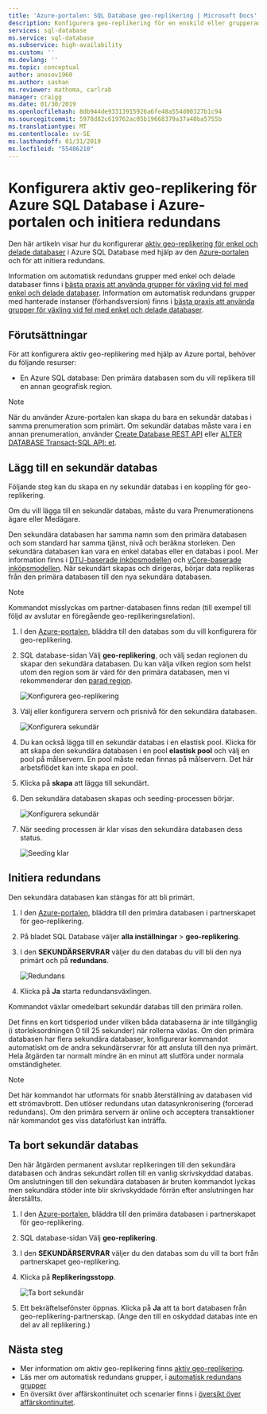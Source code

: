 ```yaml
---
title: 'Azure-portalen: SQL Database geo-replikering | Microsoft Docs'
description: Konfigurera geo-replikering för en enskild eller grupperade databas i Azure SQL Database med hjälp av Azure-portalen och initiera redundans
services: sql-database
ms.service: sql-database
ms.subservice: high-availability
ms.custom: ''
ms.devlang: ''
ms.topic: conceptual
author: anosov1960
ms.author: sashan
ms.reviewer: mathoma, carlrab
manager: craigg
ms.date: 01/30/2019
ms.openlocfilehash: 8db944de93313915926a6fe48a554d00327b1c94
ms.sourcegitcommit: 5978d82c619762ac05b19668379a37a40ba5755b
ms.translationtype: MT
ms.contentlocale: sv-SE
ms.lasthandoff: 01/31/2019
ms.locfileid: "55486210"
---
```

# <a name="configure-active-geo-replication-for-azure-sql-database-in-the-azure-portal-and-initiate-failover"></a>Konfigurera aktiv geo-replikering för Azure SQL Database i Azure-portalen och initiera redundans

Den här artikeln visar hur du konfigurerar [aktiv geo-replikering för enkel och delade databaser](sql-database-active-geo-replication.md#active-geo-replication-terminology-and-capabilities) i Azure SQL Database med hjälp av den [Azure-portalen](http://portal.azure.com) och för att initiera redundans.

Information om automatisk redundans grupper med enkel och delade databaser finns i [bästa praxis att använda grupper för växling vid fel med enkel och delade databaser](sql-database-auto-failover-group.md#best-practices-of-using-failover-groups-with-single-databases-and-elastic-pools). Information om automatisk redundans grupper med hanterade instanser (förhandsversion) finns i [bästa praxis att använda grupper för växling vid fel med enkel och delade databaser](sql-database-auto-failover-group.md#best-practices-of-using-failover-groups-with-managed-instances).

## <a name="prerequisites"></a>Förutsättningar

För att konfigurera aktiv geo-replikering med hjälp av Azure portal, behöver du följande resurser:

* En Azure SQL database: Den primära databasen som du vill replikera till en annan geografisk region.

> [!Note]
När du använder Azure-portalen kan skapa du bara en sekundär databas i samma prenumeration som primärt. Om sekundär databas måste vara i en annan prenumeration, använder [Create Database REST API](https://docs.microsoft.com/rest/api/sql/databases/createorupdate) eller [ALTER DATABASE Transact-SQL API: et](https://docs.microsoft.com/en-us/sql/t-sql/statements/alter-database-transact-sql).

## <a name="add-a-secondary-database"></a>Lägg till en sekundär databas

Följande steg kan du skapa en ny sekundär databas i en koppling för geo-replikering.  

Om du vill lägga till en sekundär databas, måste du vara Prenumerationens ägare eller Medägare.

Den sekundära databasen har samma namn som den primära databasen och som standard har samma tjänst, nivå och beräkna storleken. Den sekundära databasen kan vara en enkel databas eller en databas i pool. Mer information finns i [DTU-baserade inköpsmodellen](sql-database-service-tiers-dtu.md) och [vCore-baserade inköpsmodellen](sql-database-service-tiers-vcore.md).
När sekundärt skapas och dirigeras, börjar data replikeras från den primära databasen till den nya sekundära databasen.

> [!NOTE]
> Kommandot misslyckas om partner-databasen finns redan (till exempel till följd av avslutar en föregående geo-replikeringsrelation).

1. I den [Azure-portalen](http://portal.azure.com), bläddra till den databas som du vill konfigurera för geo-replikering.
2. SQL database-sidan Välj **geo-replikering**, och välj sedan regionen du skapar den sekundära databasen. Du kan välja vilken region som helst utom den region som är värd för den primära databasen, men vi rekommenderar den [parad region](../best-practices-availability-paired-regions.md).

    ![Konfigurera geo-replikering](./media/sql-database-geo-replication-portal/configure-geo-replication.png)
3. Välj eller konfigurera servern och prisnivå för den sekundära databasen.

    ![Konfigurera sekundär](./media/sql-database-geo-replication-portal/create-secondary.png)
4. Du kan också lägga till en sekundär databas i en elastisk pool. Klicka för att skapa den sekundära databasen i en pool **elastisk pool** och välj en pool på målservern. En pool måste redan finnas på målservern. Det här arbetsflödet kan inte skapa en pool.
5. Klicka på **skapa** att lägga till sekundärt.
6. Den sekundära databasen skapas och seeding-processen börjar.

    ![Konfigurera sekundär](./media/sql-database-geo-replication-portal/seeding0.png)
7. När seeding processen är klar visas den sekundära databasen dess status.

    ![Seeding klar](./media/sql-database-geo-replication-portal/seeding-complete.png)

## <a name="initiate-a-failover"></a>Initiera redundans

Den sekundära databasen kan stängas för att bli primärt.  

1. I den [Azure-portalen](http://portal.azure.com), bläddra till den primära databasen i partnerskapet för geo-replikering.
2. På bladet SQL Database väljer **alla inställningar** > **geo-replikering**.
3. I den **SEKUNDÄRSERVRAR** väljer du den databas du vill bli den nya primärt och på **redundans**.

    ![Redundans](./media/sql-database-geo-replication-failover-portal/secondaries.png)
4. Klicka på **Ja** starta redundansväxlingen.

Kommandot växlar omedelbart sekundär databas till den primära rollen.

Det finns en kort tidsperiod under vilken båda databaserna är inte tillgänglig (i storleksordningen 0 till 25 sekunder) när rollerna växlas. Om den primära databasen har flera sekundära databaser, konfigurerar kommandot automatiskt om de andra sekundärservrar för att ansluta till den nya primärt. Hela åtgärden tar normalt mindre än en minut att slutföra under normala omständigheter.

> [!NOTE]
> Det här kommandot har utformats för snabb återställning av databasen vid ett strömavbrott. Den utlöser redundans utan datasynkronisering (forcerad redundans).  Om den primära servern är online och acceptera transaktioner när kommandot ges viss dataförlust kan inträffa.

## <a name="remove-secondary-database"></a>Ta bort sekundär databas

Den här åtgärden permanent avslutar replikeringen till den sekundära databasen och ändras sekundärt rollen till en vanlig skrivskyddad databas. Om anslutningen till den sekundära databasen är bruten kommandot lyckas men sekundära stöder inte blir skrivskyddade förrän efter anslutningen har återställts.  

1. I den [Azure-portalen](http://portal.azure.com), bläddra till den primära databasen i partnerskapet för geo-replikering.
2. SQL database-sidan Välj **geo-replikering**.
3. I den **SEKUNDÄRSERVRAR** väljer du den databas som du vill ta bort från partnerskapet geo-replikering.
4. Klicka på **Replikeringsstopp**.

    ![Ta bort sekundär](./media/sql-database-geo-replication-portal/remove-secondary.png)
5. Ett bekräftelsefönster öppnas. Klicka på **Ja** att ta bort databasen från geo-replikering-partnerskap. (Ange den till en oskyddad databas inte en del av all replikering.)

## <a name="next-steps"></a>Nästa steg

* Mer information om aktiv geo-replikering finns [aktiv geo-replikering](sql-database-active-geo-replication.md).
* Läs mer om automatisk redundans grupper, i [automatisk redundans grupper](sql-database-auto-failover-group.md)
* En översikt över affärskontinuitet och scenarier finns i [översikt över affärskontinuitet](sql-database-business-continuity.md).
